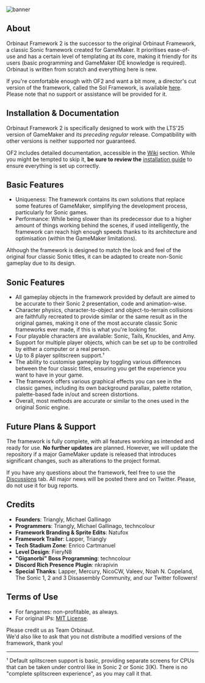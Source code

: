 ![banner](https://github.com/TrianglyRU/OrbinautFramework2/assets/45323263/9e802204-355f-4a26-a3d2-28f7aa8eff54)

## About
 
Orbinaut Framework 2 is the successor to the original Orbinaut Framework, a classic Sonic framework created for GameMaker. It prioritises ease-of-use and has a certain level of templating at its core, making it friendly for its users (basic programming and GameMaker IDE knowledge is required).
Orbinaut is written from scratch and everything here is new.

If you're comfortable enough with OF2 and want a bit more, a director's cut version of the framework, called the Sol Framework, is available [here](https://github.com/TrianglyRU/SolFramework). Please note that no support or assistance will be provided for it.

## Installation & Documentation

Orbinaut Framework 2 is specifically designed to work with the LTS'25 version of GameMaker and its *preceding regular* release. Compatibility with other versions is neither supported nor guaranteed.

OF2 includes detailed documentation, accessible in the [Wiki](https://github.com/TrianglyRU/OrbinautFramework/wiki) section. While you might be tempted to skip it, **be sure to review the** [installation guide](https://github.com/TrianglyRU/OrbinautFramework/wiki#installation) to ensure everything is set up correctly.

## Basic Features

- Uniqueness: The framework contains its own solutions that replace some features of GameMaker, simplifying the development process, particularly for Sonic games.
- Performance: While being slower than its predecessor due to a higher amount of things working behind the scenes, if used intelligently, the framework can reach high enough speeds thanks to its architecture and optimisation (within the GameMaker limitations).

Although the framework is designed to match the look and feel of the original four classic Sonic titles, it can be adapted to create non-Sonic gameplay due to its design.

## Sonic Features

- All gameplay objects in the framework provided by default are aimed to be accurate to their Sonic 2 presentation, code and animation-wise.
- Character physics, character-to-object and object-to-terrain collisions are faithfully recreated to provide similar or the same result as in the original games, making it one of the most accurate classic Sonic frameworks ever made, if this is what you're looking for.
- Four playable characters are available: Sonic, Tails, Knuckles, and Amy.
- Support for multiple player objects, which can be set up to be controlled by either a computer or a real person.
- Up to 8 player splitscreen support.¹
- The ability to customise gameplay by toggling various differences between the four classic titles, ensuring you get the experience you want to have in your game.
- The framework offers various graphical effects you can see in the classic games, including its own background parallax, palette rotation, palette-based fade in/out and screen distortions.
- Overall, most methods are accurate or similar to the ones used in the original Sonic engine.

## Future Plans & Support

The framework is fully complete, with all features working as intended and ready for use. **No further updates** are planned. However, we will update the repository if a major GameMaker update is released that introduces significant changes, such as alterations to the project format.

If you have any questions about the framework, feel free to use the [Discussions](https://github.com/TrianglyRU/OrbinautFramework/discussions) tab. All major news will be posted there and on Twitter. Please, do not use it for bug reports.

## Credits

- **Founders**: Triangly, Michael Gallinago
- **Programmers**: Triangly, Michael Gallinago, techncolour
- **Framework Branding & Sprite Edits**: Natufox
- **Framework Trailer**: Lapper, Triangly
- **Tech Stadium Zone**: Enrico Cartmanuel
- **Level Design**: FieryN8
- **"Giganorbi" Boss Programming**: techncolour
- **Discord Rich Presence Plugin**: nkrapivin
- **Special Thanks**: Lapper, Mercury, NicoCW, Valeev, Noah N. Copeland, The Sonic 1, 2 and 3 Dissasembly Community, and our Twitter followers!

## Terms of Use

- For fangames: non-profitable, as always.
- For original IPs: [MIT License](https://github.com/TrianglyRU/OrbinautFramework/blob/master/LICENSE.md).

Please credit us as Team Orbinaut.    
We'd also like to ask that you not distribute a modified versions of the framework, thank you!    

---

¹ Default splitscreen support is basic, providing separate screens for CPUs that can be taken under control like in Sonic 2 or Sonic 3(K). There is no "complete splitscreen experience", as you may call it that.    
